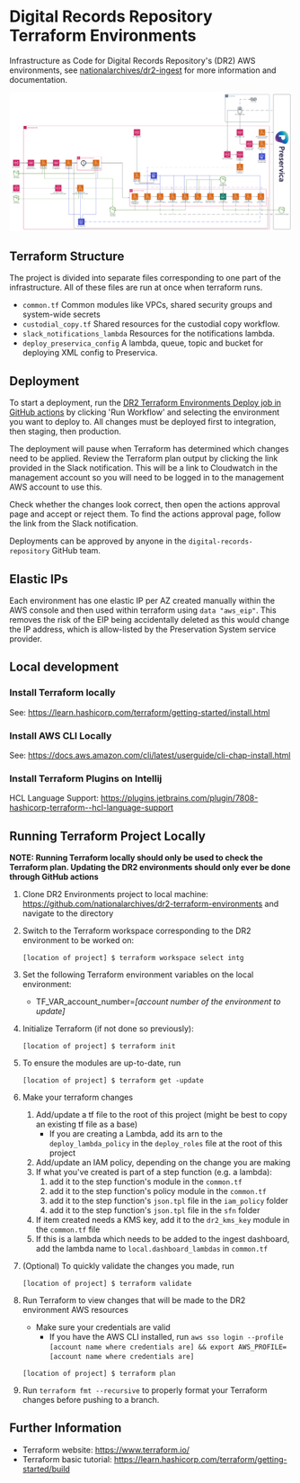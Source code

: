# Digital Records Repository Terraform Environments

Infrastructure as Code for Digital Records Repository's (DR2) AWS environments, see [nationalarchives/dr2-ingest](https://github.com/nationalarchives/dr2-ingest) for more information and documentation.

![Diagram of DR2 components in AWS](https://github.com/nationalarchives/dr2-ingest/blob/main/docs/images/dr2-diagram.png)

## Terraform Structure

The project is divided into separate files corresponding to one part of the infrastructure.
All of these files are run at once when terraform runs. 

- `common.tf` Common modules like VPCs, shared security groups and system-wide secrets
- `custodial_copy.tf` Shared resources for the custodial copy workflow.
- `slack_notifications_lambda` Resources for the notifications lambda.
- `deploy_preservica_config` A lambda, queue, topic and bucket for deploying XML config to Preservica.


## Deployment

To start a deployment, run the [DR2 Terraform Environments Deploy job in GitHub actions][github-actions-job] by clicking 'Run Workflow' and selecting the environment you want to deploy to. All changes must be deployed first to integration, then staging, then production.

The deployment will pause when Terraform has determined which changes need to be applied. Review the Terraform plan output by clicking the link provided in the Slack notification. This will be a link to Cloudwatch in the management account so you will need to be logged in to the management AWS account to use this.

Check whether the changes look correct, then open the actions approval page and accept or reject them. To find the actions approval page, follow the link from the Slack notification.

Deployments can be approved by anyone in the `digital-records-repository` GitHub team.

[github-actions-job]: https://github.com/nationalarchives/dr2-terraform-environments/actions/workflows/apply.yml

## Elastic IPs
Each environment has one elastic IP per AZ created manually within the AWS console and then used within terraform using `data "aws_eip"`.
This removes the risk of the EIP being accidentally deleted as this would change the IP address, which is allow-listed by the Preservation System service provider.

## Local development

### Install Terraform locally

See: https://learn.hashicorp.com/terraform/getting-started/install.html

### Install AWS CLI Locally

See: https://docs.aws.amazon.com/cli/latest/userguide/cli-chap-install.html

### Install Terraform Plugins on Intellij

HCL Language Support: https://plugins.jetbrains.com/plugin/7808-hashicorp-terraform--hcl-language-support

## Running Terraform Project Locally

**NOTE: Running Terraform locally should only be used to check the Terraform plan. Updating the DR2 environments should only ever be done through GitHub actions**

1. Clone DR2 Environments project to local machine: https://github.com/nationalarchives/dr2-terraform-environments and navigate to the directory

2. Switch to the Terraform workspace corresponding to the DR2 environment to be worked on:

   ```
   [location of project] $ terraform workspace select intg
   ```

3. Set the following Terraform environment variables on the local environment:

    * TF_VAR_account_number=*[account number of the environment to update]*

4. Initialize Terraform (if not done so previously):

   ```
   [location of project] $ terraform init
   ```

5. To ensure the modules are up-to-date, run
   ```
   [location of project] $ terraform get -update
   ```

6. Make your terraform changes
   1. Add/update a tf file to the root of this project (might be best to copy an existing tf file as a base)
      * If you are creating a Lambda, add its arn to the `deploy_lambda_policy` in the `deploy_roles` file at the root of this project
   2. Add/update an IAM policy, depending on the change you are making
   3. If what you've created is part of a step function (e.g. a lambda):
      1. add it to the step function's module in the `common.tf`
      2. add it to the step function's policy module in the `common.tf`
      3. add it to the step function's `json.tpl` file in the `iam_policy` folder
      4. add it to the step function's `json.tpl` file in the `sfn` folder
   4. If item created needs a KMS key, add it to the `dr2_kms_key` module in the `common.tf` file
   5. If this is a lambda which needs to be added to the ingest dashboard, add the lambda name to `local.dashboard_lambdas` in `common.tf`

7. (Optional) To quickly validate the changes you made, run
   ```
   [location of project] $ terraform validate
   ```

8. Run Terraform to view changes that will be made to the DR2 environment AWS resources
    * Make sure your credentials are valid
      * If you have the AWS CLI installed, run `aws sso login --profile [account name where credentials are] && export AWS_PROFILE=[account name where credentials are]`
   ```
   [location of project] $ terraform plan
   ```

9. Run `terraform fmt --recursive` to properly format your Terraform changes before pushing to a branch.

## Further Information

* Terraform website: https://www.terraform.io/
* Terraform basic tutorial: https://learn.hashicorp.com/terraform/getting-started/build
